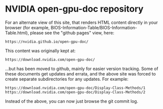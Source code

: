 NVIDIA open-gpu-doc repository
==============================

For an alternate view of this site, that renders HTML content directly in
your browser (for example, BIOS-Information-Table/BIOS-Information-Table.html),
please see the "github pages" view, here:

    https://nvidia.github.io/open-gpu-doc/

This content was originally kept at:

    https://download.nvidia.com/open-gpu-doc/

...but has been moved to github, mainly for easier version tracking. Some of
these documents get updates and errata, and the above site was forced to create
separate subdirectories for any updates. For example:

    https://download.nvidia.com/open-gpu-doc/Display-Class-Methods/1
    https://download.nvidia.com/open-gpu-doc/Display-Class-Methods/2

Instead of the above, you can now just browse the git commit log.

